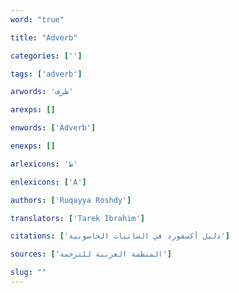 ```yaml
---
word: "true"

title: "Adverb"

categories: ['']

tags: ['adverb']

arwords: 'ظرف'

arexps: []

enwords: ['Adverb']

enexps: []

arlexicons: 'ظ'

enlexicons: ['A']

authors: ['Ruqayya Roshdy']

translators: ['Tarek Ibrahim']

citations: ['دليل أكسفورد في السانيات الحاسوبية']

sources: ['المنظمة العربية للترجمة']

slug: ""
---
```

